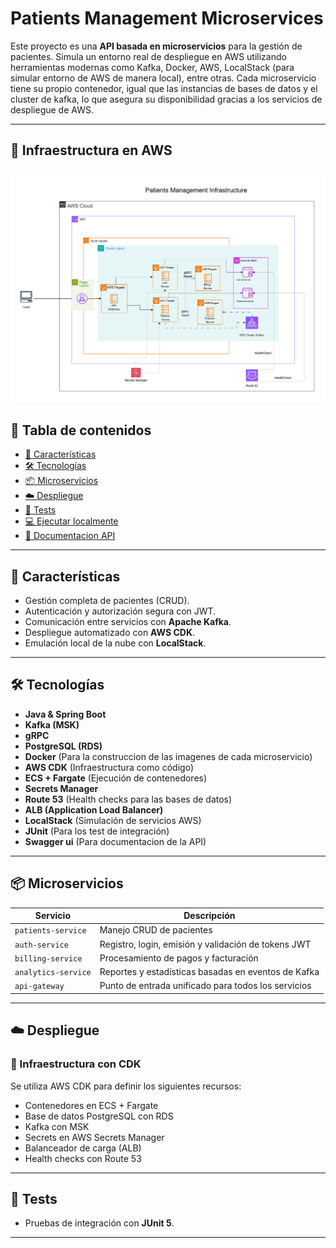 #  Patients Management Microservices

Este proyecto es una **API basada en microservicios** para la gestión de pacientes. Simula un entorno real de despliegue en AWS utilizando herramientas modernas como Kafka, Docker, AWS, LocalStack (para simular entorno de AWS de manera local), entre otras. Cada microservicio tiene su propio contenedor, igual que las instancias de bases de datos y el cluster de kafka, lo que asegura su disponibilidad gracias a los servicios de despliegue de AWS.

---

## 🧩 Infraestructura en AWS
![Infrastructure](./infrastructure/assets/Patients-Management-Infrastructure-diagram.drawio.png)

## 📌 Tabla de contenidos

- [🚀 Características](#-características)
- [🛠️ Tecnologías](#-tecnologías)
- [📦 Microservicios](#-microservicios)
- [☁️ Despliegue](#-despliegue)
- [🧪 Tests](#-tests)
- [💻 Ejecutar localmente](#-ejecutar-localmente)
- [📖 Documentacion API](#-documentacionAPI)
---

## 🚀 Características

- Gestión completa de pacientes (CRUD).
- Autenticación y autorización segura con JWT.
- Comunicación entre servicios con **Apache Kafka**.
- Despliegue automatizado con **AWS CDK**.
- Emulación local de la nube con **LocalStack**.

---


## 🛠️ Tecnologías

- **Java & Spring Boot**
- **Kafka (MSK)**
- **gRPC**
- **PostgreSQL (RDS)**
- **Docker** (Para la construccion de las imagenes de cada microservicio)
- **AWS CDK** (Infraestructura como código)
- **ECS + Fargate** (Ejecución de contenedores)
- **Secrets Manager**
- **Route 53** (Health checks para las bases de datos)
- **ALB (Application Load Balancer)**
- **LocalStack** (Simulación de servicios AWS)
- **JUnit** (Para los test de integración)
- **Swagger ui** (Para documentacion de la API)

---

## 📦 Microservicios

| Servicio           | Descripción                                           |
|--------------------|-------------------------------------------------------|
| `patients-service` | Manejo CRUD de pacientes                              |
| `auth-service`     | Registro, login, emisión y validación de tokens JWT  |
| `billing-service`  | Procesamiento de pagos y facturación                  |
| `analytics-service`| Reportes y estadísticas basadas en eventos de Kafka  |
| `api-gateway`      | Punto de entrada unificado para todos los servicios  |

---

## ☁️ Despliegue

### 🧱 Infraestructura con CDK

Se utiliza AWS CDK para definir los siguientes recursos:

- Contenedores en ECS + Fargate
- Base de datos PostgreSQL con RDS
- Kafka con MSK
- Secrets en AWS Secrets Manager
- Balanceador de carga (ALB)
- Health checks con Route 53


---

## 🧪 Tests

- Pruebas de integración con **JUnit 5**.

---





